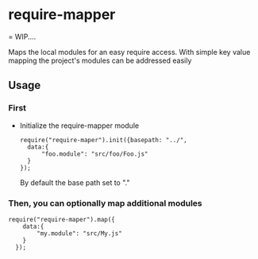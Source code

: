 require-mapper
===============

= WIP....

<p>Maps the local modules for an easy require access. With simple key value mapping the project's modules can be addressed easily</p>

## Usage

### First
* Initialize the require-mapper module
  <pre><code>require("require-maper").init({basepath: "../",
    data:{
        "foo.module": "src/foo/Foo.js"
    }
  });
  </code></pre>

  By default the base path set to "."

### Then, you can optionally map additional modules

 <pre><code>require("require-maper").map({
    data:{
        "my.module": "src/My.js"
    }
  });
  </code></pre>